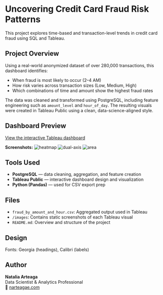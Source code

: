 # Uncovering Credit Card Fraud Risk Patterns

This project explores time-based and transaction-level trends in credit card fraud using SQL and Tableau.

## Project Overview

Using a real-world anonymized dataset of over 280,000 transactions, this dashboard identifies:

- When fraud is most likely to occur (2–4 AM)
- How risk varies across transaction sizes (Low, Medium, High)
- Which combinations of time and amount show the highest fraud rates

The data was cleaned and transformed using PostgreSQL, including feature engineering such as `amount_level` and `hour_of_day`. The resulting visuals were created in Tableau Public using a clean, data-science-aligned style.

## Dashboard Preview

 [View the interactive Tableau dashboard](https://public.tableau.com/app/profile/natalia.arteaga6342/viz/AMLProjectDashboard/Dashboard1?publish=yes) 

**Screenshots:**
![heatmap](images/heatmap.png)
![dual-axis](images/dual_axis.png)
![area](images/area_chart.png)

## Tools Used

- **PostgreSQL** — data cleaning, aggregation, and feature creation
- **Tableau Public** — interactive dashboard design and visualization
- **Python (Pandas)** — used for CSV export prep 

## Files

- `fraud_by_amount_and_hour.csv`: Aggregated output used in Tableau
- `/images`: Contains static screenshots of each Tableau visual
- `README.md`: Overview and structure of the project

## Design

Fonts: Georgia (headings), Calibri (labels)  

## Author

**Natalia Arteaga**  
Data Scientist & Analytics Professional  
🔗 [narteagae.com](https://narteagae.com)
